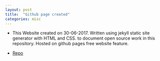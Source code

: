 ```yaml
---
layout: post
title:  "Github page created"
categories: misc
---
```


* This Website created on 30-06-2017. Written using 
jekyll static site generator with HTML and CSS. 
to document open source work in this repository.
Hosted on github pages free website feature.
 
* [Repo](https://github.com/gavinlyonsrepo/gavinlyonsrepo.github.io)

